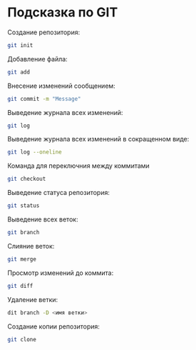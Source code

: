 # Подсказка по GIT

Создание репозитория:
```sh
git init
```
Добавление файла:
```sh
git add
```
Внесение изменений сообщением:
```sh
git commit -m "Message"
```
Выведение журнала всех изменений:
```sh
git log
```
Выведение журнала всех изменений в сокращенном виде:
```sh
git log --oneline
```
Команда для переключния между коммитами
```sh
git checkout
```
Выведение статуса репозитория:
```sh
git status
```
Выведение всех веток:
```sh
git branch
```
Слияние веток:
```sh
git merge
```

Просмотр изменений до коммита:

```sh
git diff
```
Удаление ветки:
```sh
dit branch -D <имя ветки>
```
Создание копии репозитория:
```sh
git clone
```
